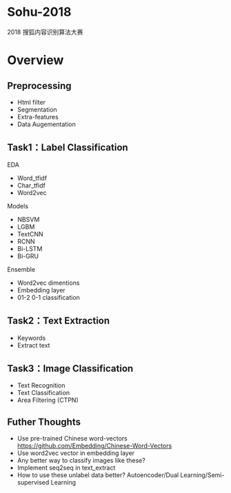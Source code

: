 ﻿# Sohu-2018
2018 搜狐内容识别算法大赛

# Overview

Preprocessing
--
- Html filter
- Segmentation
- Extra-features
- Data Augementation


Task1：Label Classification 
--
EDA
- Word_tfidf
- Char_tfidf
- Word2vec

Models
- NBSVM	
- LGBM
- TextCNN	
- RCNN	
- Bi-LSTM
- Bi-GRU

Ensemble
- Word2vec dimentions
- Embedding layer
- 01-2 0-1 classification

Task2：Text Extraction
--
- Keywords
- Extract text

Task3：Image Classification
--
- Text Recognition
- Text Classification
- Area Filtering (CTPN)



Futher Thoughts
--
- Use pre-trained Chinese word-vectors https://github.com/Embedding/Chinese-Word-Vectors
- Use word2vec vector in embedding layer
- Any better way to classify images like these?
- Implement seq2seq in text_extract
- How to use these unlabel data better? Autoencoder/Dual Learning/Semi-supervised Learning

